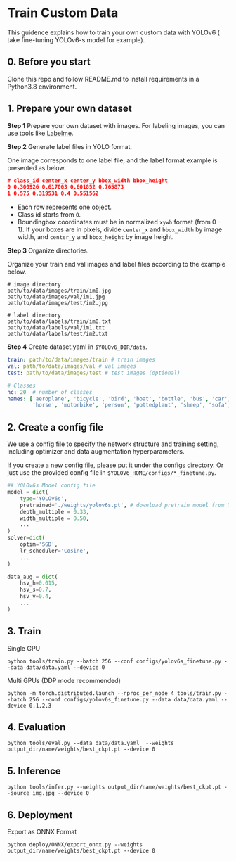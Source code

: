 # Train Custom Data

This guidence explains how to train your own custom data with YOLOv6 ( take fine-tuning YOLOv6-s model for example).

## 0. Before you start

Clone this repo and follow README.md to install requirements in a Python3.8 environment.


## 1. Prepare your own dataset

**Step 1** Prepare your own dataset with images. For labeling images, you can use tools like [Labelme](https://github.com/wkentaro/labelme).

**Step 2** Generate label files in YOLO format.

One image corresponds to one label file, and the label format example is presented as below.

```json
# class_id center_x center_y bbox_width bbox_height
0 0.300926 0.617063 0.601852 0.765873
1 0.575 0.319531 0.4 0.551562
```

- Each row represents one object.
- Class id starts from `0`.
- Boundingbox coordinates must be in normalized `xywh` format (from 0 - 1). If your boxes are in pixels, divide `center_x` and `bbox_width` by image width, and `center_y` and `bbox_height` by image height.

**Step 3** Organize directories.

Organize your train and val images and label files according to the example below. 

```shell
# image directory
path/to/data/images/train/im0.jpg
path/to/data/images/val/im1.jpg
path/to/data/images/test/im2.jpg

# label directory
path/to/data/labels/train/im0.txt
path/to/data/labels/val/im1.txt
path/to/data/labels/test/im2.txt
```

**Step 4** Create dataset.yaml in `$YOLOv6_DIR/data`.

```yaml
train: path/to/data/images/train # train images
val: path/to/data/images/val # val images
test: path/to/data/images/test # test images (optional)

# Classes
nc: 20  # number of classes
names: ['aeroplane', 'bicycle', 'bird', 'boat', 'bottle', 'bus', 'car', 'cat', 'chair', 'cow', 'diningtable', 'dog',
        'horse', 'motorbike', 'person', 'pottedplant', 'sheep', 'sofa', 'train', 'tvmonitor']  # class names

```


## 2. Create a config file

We use a config file to specify the network structure and training setting, including  optimizer and data augmentation hyperparameters.

If you create a new config file, please put it under the configs directory.
Or just use the provided config file in `$YOLOV6_HOME/configs/*_finetune.py`.

```python
## YOLOv6s Model config file
model = dict(
    type='YOLOv6s',
    pretrained='./weights/yolov6s.pt', # download pretrain model from YOLOv6 github if use pretrained model
    depth_multiple = 0.33,  
    width_multiple = 0.50,
    ...
)
solver=dict(
    optim='SGD',
    lr_scheduler='Cosine',
    ...  
)

data_aug = dict(
    hsv_h=0.015,  
    hsv_s=0.7, 
    hsv_v=0.4,
    ...
)
```



## 3. Train

Single GPU 

```shell
python tools/train.py --batch 256 --conf configs/yolov6s_finetune.py --data data/data.yaml --device 0
```

Multi GPUs (DDP mode recommended)

```shell
python -m torch.distributed.launch --nproc_per_node 4 tools/train.py --batch 256 --conf configs/yolov6s_finetune.py --data data/data.yaml --device 0,1,2,3
```



## 4. Evaluation

```shell
python tools/eval.py --data data/data.yaml  --weights output_dir/name/weights/best_ckpt.pt --device 0
```



## 5. Inference

```shell
python tools/infer.py --weights output_dir/name/weights/best_ckpt.pt --source img.jpg --device 0                                                               
```



## 6. Deployment

Export as ONNX Format

```shell
python deploy/ONNX/export_onnx.py --weights output_dir/name/weights/best_ckpt.pt --device 0
```


